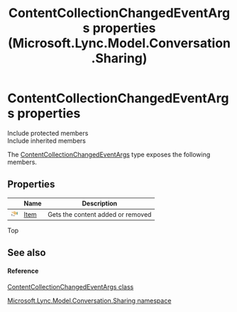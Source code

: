 ﻿---
title: ContentCollectionChangedEventArgs properties (Microsoft.Lync.Model.Conversation.Sharing)
TOCTitle: ContentCollectionChangedEventArgs properties
ms:assetid: Properties.T:Microsoft.Lync.Model.Conversation.Sharing.ContentCollectionChangedEventArgs_DI_3_UC_OCS14MrefLyncWPF
ms:mtpsurl: https://msdn.microsoft.com/en-us/library/microsoft.lync.model.conversation.sharing.contentcollectionchangedeventargs_di_3_uc_ocs14mreflyncwpf_properties(v=office.15)
ms:contentKeyID: 48589942
ms.date: 07/28/2014
mtps_version: v=office.15
---

# ContentCollectionChangedEventArgs properties

Include protected members  
Include inherited members  

The [ContentCollectionChangedEventArgs](contentcollectionchangedeventargs-class-microsoft-lync-model-conversation-sharing_2.md) type exposes the following members.

## Properties

<table>
<thead>
<tr class="header">
<th> </th>
<th>Name</th>
<th>Description</th>
</tr>
</thead>
<tbody>
<tr class="odd">
<td><img src="images/JJ275421.pubproperty(Office.15).gif" title="Public property" alt="Public property" /></td>
<td><a href="contentcollectionchangedeventargs-item-property-microsoft-lync-model-conversation-sharing_2.md">Item</a></td>
<td>Gets the content added or removed</td>
</tr>
</tbody>
</table>


Top

## See also

#### Reference

[ContentCollectionChangedEventArgs class](contentcollectionchangedeventargs-class-microsoft-lync-model-conversation-sharing_2.md)

[Microsoft.Lync.Model.Conversation.Sharing namespace](microsoft-lync-model-conversation-sharing-namespace_2.md)

